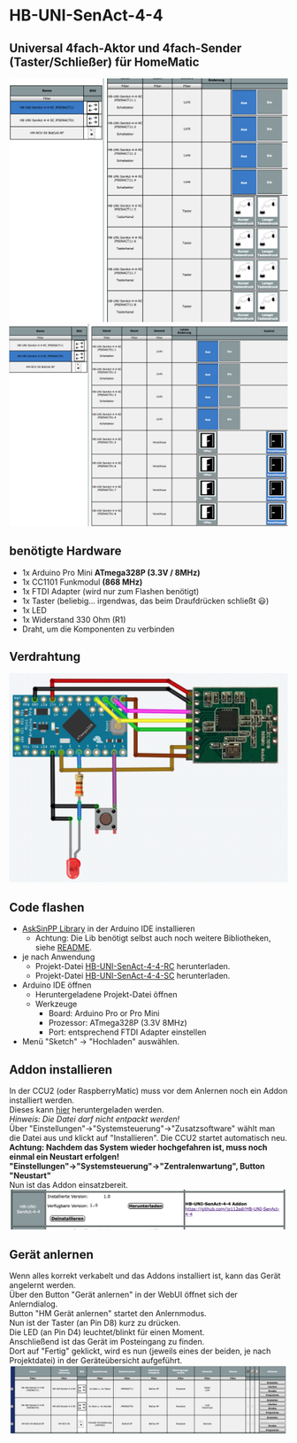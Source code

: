 # HB-UNI-SenAct-4-4
## Universal 4fach-Aktor und 4fach-Sender (Taster/Schließer) für HomeMatic

![RC](Images/HB-UNI-SenAct-4-4-RC.png)
![SC](Images/HB-UNI-SenAct-4-4-SC.png)

## benötigte Hardware
* 1x Arduino Pro Mini **ATmega328P (3.3V / 8MHz)**
* 1x CC1101 Funkmodul **(868 MHz)**
* 1x FTDI Adapter (wird nur zum Flashen benötigt)
* 1x Taster (beliebig... irgendwas, das beim Draufdrücken schließt :smiley:)
* 1x LED 
* 1x Widerstand 330 Ohm (R1)
* Draht, um die Komponenten zu verbinden

## Verdrahtung

![wiring](Images/wiring.png)


## Code flashen
- [AskSinPP Library](https://github.com/pa-pa/AskSinPP) in der Arduino IDE installieren
  - Achtung: Die Lib benötigt selbst auch noch weitere Bibliotheken, siehe [README](https://github.com/pa-pa/AskSinPP#required-additional-arduino-libraries).
- je nach Anwendung
  - Projekt-Datei [HB-UNI-SenAct-4-4-RC](https://raw.githubusercontent.com/jp112sdl/HB-UNI-SenAct-4-4/master/HB-UNI-SenAct-4-4-RC/HB-UNI-SenAct-4-4-RC.ino) herunterladen.
  - Projekt-Datei [HB-UNI-SenAct-4-4-SC](https://raw.githubusercontent.com/jp112sdl/HB-UNI-SenAct-4-4/master/HB-UNI-SenAct-4-4-SC/HB-UNI-SenAct-4-4-SC.ino) herunterladen.
- Arduino IDE öffnen
  - Heruntergeladene Projekt-Datei öffnen
  - Werkzeuge
    - Board: Arduino Pro or Pro Mini
    - Prozessor: ATmega328P (3.3V 8MHz) 
    - Port: entsprechend FTDI Adapter
einstellen
- Menü "Sketch" -> "Hochladen" auswählen.

## Addon installieren
In der CCU2 (oder RaspberryMatic) muss vor dem Anlernen noch ein Addon installiert werden.<br>
Dieses kann [hier](https://github.com/jp112sdl/HB-UNI-SenAct-4-4/raw/master/Addon/HB-UNI-SenAct-4-4-addon.tgz) heruntergeladen werden.<br>
_Hinweis: Die Datei darf nicht entpackt werden!_<br>
Über "Einstellungen"->"Systemsteuerung"->"Zusatzsoftware" wählt man die Datei aus und klickt auf "Installieren".
Die CCU2 startet automatisch neu.<br>
**Achtung: Nachdem das System wieder hochgefahren ist, muss noch einmal ein Neustart erfolgen!**<br>
**"Einstellungen"->"Systemsteuerung"->"Zentralenwartung", Button "Neustart"**<br>
Nun ist das Addon einsatzbereit.<br>
![addon](Images/ccu_addon.png)

## Gerät anlernen
Wenn alles korrekt verkabelt und das Addons installiert ist, kann das Gerät angelernt werden.<br>
Über den Button "Gerät anlernen" in der WebUI öffnet sich der Anlerndialog.<br>
Button "HM Gerät anlernen" startet den Anlernmodus.<br>
Nun ist der Taster (an Pin D8) kurz zu drücken.<br>
Die LED (an Pin D4) leuchtet/blinkt für einen Moment.<br>
Anschließend ist das Gerät im Posteingang zu finden.<br>
Dort auf "Fertig" geklickt, wird es nun (jeweils eines der beiden, je nach Projektdatei) in der Geräteübersicht aufgeführt.<br>
![addon](Images/ccu_geraete.png)
<br><br>
